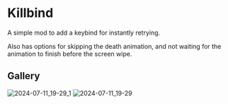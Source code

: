 # Killbind
A simple mod to add a keybind for instantly retrying.

Also has options for skipping the death animation, and not waiting for the animation to finish before the screen wipe.

## Gallery

![2024-07-11_19-29_1](https://github.com/user-attachments/assets/eda6f3b1-6456-4ccf-87ae-c76d729200a8)
![2024-07-11_19-29](https://github.com/user-attachments/assets/4856a7c5-5c61-4aed-a320-e813ccda771b)
